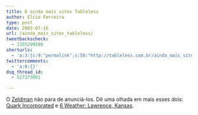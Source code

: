 ```yaml
---
title: E ainda mais sites Tableless
author: Elcio Ferreira
type: post
date: 2003-07-16
url: /ainda_mais_sites_tableless/
tweetbackscheck:
  - 1355299509
shorturls:
  - 'a:3:{s:9:"permalink";s:50:"http://tableless.com.br/ainda_mais_sites_tableless";s:7:"tinyurl";s:26:"http://tinyurl.com/3gt8ljd";s:4:"isgd";s:19:"http://is.gd/NGWsuo";}'
twittercomments:
  - 'a:0:{}'
dsq_thread_id:
  - 527273001

---
```

O [Zeldman][1] não para de anunciá-los. Dê uma olhada em mais esses dois: [Quark Incorporated][2] e [6 Weather: Lawrence, Kansas][3].

 [1]: http://www.zeldman.com
 [2]: http://www.quark.com/ "Quark Incorporated"
 [3]: http://6newslawrence.com/weather/ "6 Weather: Lawrence, Kansas"
